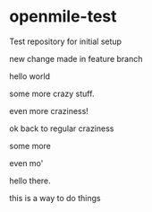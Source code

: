 openmile-test
=============

Test repository for initial setup

new change made in feature branch

hello world

some more crazy stuff.

even more craziness!

ok back to regular craziness

some more

even mo'

hello there.

this is a way to do things